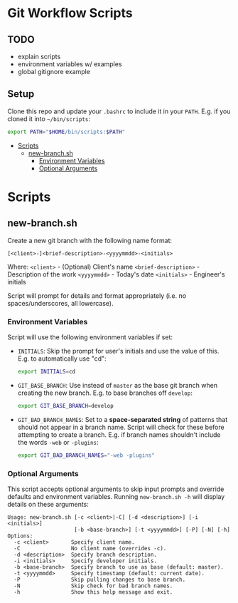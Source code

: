 # Git Workflow Scripts

## TODO

- explain scripts
- environment variables w/ examples
- global gitignore example

## Setup

Clone this repo and update your `.bashrc` to include it in your `PATH`. E.g. if
you cloned it into `~/bin/scripts`:

```bash
export PATH="$HOME/bin/scripts:$PATH"
```

<!-- vim-markdown-toc GFM -->

* [Scripts](#scripts)
    * [new-branch.sh](#new-branchsh)
        * [Environment Variables](#environment-variables)
        * [Optional Arguments](#optional-arguments)

<!-- vim-markdown-toc -->

# Scripts

## new-branch.sh

Create a new git branch with the following name format:

```
[<client>-]<brief-description>-<yyyymmdd>-<initials>
```

Where:
  `<client>` - (Optional) Client's name
  `<brief-description>` - Description of the work
  `<yyyymmdd>` - Today's date
  `<initials>` - Engineer's initials

Script will prompt for details and format appropriately (i.e. no
spaces/underscores, all lowercase).

### Environment Variables

Script will use the following environment variables if set:

- `INITIALS`: Skip the prompt for user's initials and use the value of this.
  E.g. to automatically use "cd":

    ```bash
    export INITIALS=cd
    ```

- `GIT_BASE_BRANCH`: Use instead of `master` as the base git branch when
  creating the new branch. E.g. to base branches off `develop`:

    ```bash
    export GIT_BASE_BRANCH=develop    
    ```

- `GIT_BAD_BRANCH_NAMES`: Set to a **space-separated string** of patterns that
  should not appear in a branch name. Script will check for these before
  attempting to create a branch. E.g. if branch names shouldn't include the
  words `-web` or `-plugins`:

    ```bash
    export GIT_BAD_BRANCH_NAMES="-web -plugins"
    ```

### Optional Arguments

This script accepts optional arguments to skip input prompts and override
defaults and environment variables. Running `new-branch.sh -h` will display
details on these arguments:

```
Usage: new-branch.sh [-c <client>|-C] [-d <description>] [-i <initials>]
                     [-b <base-branch>] [-t <yyyymmdd>] [-P] [-N] [-h]
Options:
  -c <client>       Specify client name.
  -C                No client name (overrides -c).
  -d <description>  Specify branch description.
  -i <initials>     Specify developer initials.
  -b <base-branch>  Specify branch to use as base (default: master).
  -t <yyyymmdd>     Specify timestamp (default: current date).
  -P                Skip pulling changes to base branch.
  -N                Skip check for bad branch names.
  -h                Show this help message and exit.
```
